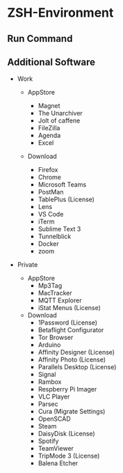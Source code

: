 # ZSH-Environment

## Run Command

## Additional Software

- Work
	- AppStore
		- Magnet
		- The Unarchiver
		- Jolt of caffene
		- FileZilla
		- Agenda
		- Excel

	- Download
		- Firefox
		- Chrome
		- Microsoft Teams
		- PostMan
		- TablePlus (License)
		- Lens
		- VS Code
		- iTerm
		- Sublime Text 3
		- Tunnelblick
		- Docker
		- zoom

		
- Private
	- AppStore
		- Mp3Tag
		- MacTracker
		- MQTT Explorer
		- iStat Menus (License)
	- Download
		- 1Password (License)
		- Betaflight Configurator
		- Tor Browser
		- Arduino
		- Affinity Designer (License)
		- Affinity Photo (License)
		- Parallels Desktop (License)
		- Signal
		- Rambox
		- Respberry Pi Imager
		- VLC Player
		- Parsec
		- Cura (Migrate Settings)
		- OpenSCAD
		- Steam
		- DaisyDisk (License)
		- Spotify
		- TeamViewer
		- TripMode 3 (License)
		- Balena Etcher